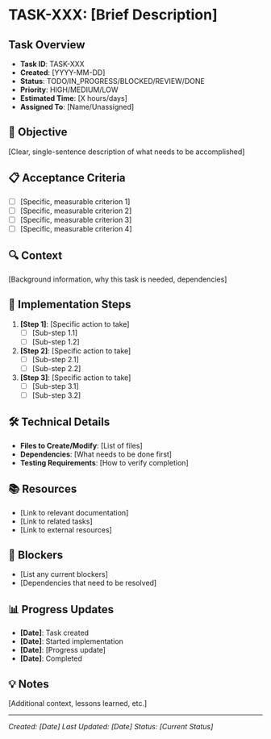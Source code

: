 # TASK-XXX: [Brief Description]

## Task Overview
- **Task ID**: TASK-XXX
- **Created**: [YYYY-MM-DD]
- **Status**: TODO/IN_PROGRESS/BLOCKED/REVIEW/DONE
- **Priority**: HIGH/MEDIUM/LOW
- **Estimated Time**: [X hours/days]
- **Assigned To**: [Name/Unassigned]

## 🎯 Objective
[Clear, single-sentence description of what needs to be accomplished]

## 📋 Acceptance Criteria
- [ ] [Specific, measurable criterion 1]
- [ ] [Specific, measurable criterion 2]
- [ ] [Specific, measurable criterion 3]
- [ ] [Specific, measurable criterion 4]

## 🔍 Context
[Background information, why this task is needed, dependencies]

## 📝 Implementation Steps
1. **[Step 1]**: [Specific action to take]
   - [ ] [Sub-step 1.1]
   - [ ] [Sub-step 1.2]

2. **[Step 2]**: [Specific action to take]
   - [ ] [Sub-step 2.1]
   - [ ] [Sub-step 2.2]

3. **[Step 3]**: [Specific action to take]
   - [ ] [Sub-step 3.1]
   - [ ] [Sub-step 3.2]

## 🛠️ Technical Details
- **Files to Create/Modify**: [List of files]
- **Dependencies**: [What needs to be done first]
- **Testing Requirements**: [How to verify completion]

## 📚 Resources
- [Link to relevant documentation]
- [Link to related tasks]
- [Link to external resources]

## 🚧 Blockers
- [List any current blockers]
- [Dependencies that need to be resolved]

## 📊 Progress Updates
- **[Date]**: Task created
- **[Date]**: Started implementation
- **[Date]**: [Progress update]
- **[Date]**: Completed

## 💡 Notes
[Additional context, lessons learned, etc.]

---
*Created: [Date]*
*Last Updated: [Date]*
*Status: [Current Status]* 